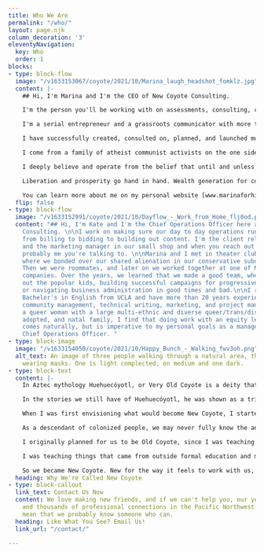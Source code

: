 ```yaml
---
title: Who We Are
permalink: "/who/"
layout: page.njk
column_decoration: '3'
eleventyNavigation:
  key: Who
  order: 1
blocks:
- type: block-flow
  image: "/v1633153067/coyote/2021/10/Marina_laugh_headshot_fomklz.jpg"
  content: |-
    ## Hi, I'm Marina and I'm the CEO of New Coyote Consulting.

    I'm the person you'll be working with on assessments, consulting, coaching and training. New Coyote is my brain child, and is born of many years' experience applying equity and human-centered systems to communications strategy. I built it to be a new kind of company, a place that puts human beings over performative capitalist expectations that only waste time, lead to burn out, and don't make any money for a middle class company like mine.

    I'm a serial entrepreneur and a grassroots communicator with more than 20 years' experience motivating people to take action on behalf of political, cultural, and commercial interests. I take my commitment to the people I communicate with very seriously. My ongoing equity and workers' rights practice has made me a popular speaker, trainer, and peer mentor in the industry.

    I have successfully created, consulted on, planned, and launched multiple businesses and projects that make money without sacrificing principles or values. My success in business is directly tied to my lived experience and those of my ancestors, who live on through me.

    I come from a family of atheist communist activists on the one side, and marine corps veterans on the other. Along the way, we experienced and passed down generational trauma, abuse, mental illness, and addiction. My identity as a queer, non-binary, disabled Latine (Latinx, Latin@, Latina/o) person informs my sense of place in this world. My family history and personal experiences of racism, sexism, oppression, transphobia, and ablism in and out of the workplace fuel my need for justice. The work of anti-racism, decolonization, and recovery from the trauma of capitalism is a life-long journey and it's been my daily practice to do my part in this generational work for more than 21 years.

    I deeply believe and operate from the belief that until and unless we pay people a living wage, bringing marginalized people in line not only with earning, but with wealth generation available to historically privileged populations, we have no hope of a sustainable movement.

    Liberation and prosperity go hand in hand. Wealth generation for communities of color and communities kept in poverty by white supremacy, especially Black and Indigenous communities will change the world. I invest in pay equity and resource development for BIPOC and trans people first and foremost.

    You can learn more about me on my personal website [www.marinaforhire.com,](http://www.marinaforhire.com) my twitter @marinaforhire, or on Linkedin where I post videos every week on Monday and Thursday setting out my intentions for the week and then updating everyone on how I did on those intentions.
  flip: false
- type: block-flow
  image: "/v1633152991/coyote/2021/10/Dayflow_-_Work_from_Home_flj0od.png"
  content: "## Hi, I'm Kate and I'm the Chief Operations Officer here at New Coyote
    Consulting. \n\nI work on making sure our day to day operations run smoothly,
    from billing to bidding to building out content. I'm the client relations department
    and the marketing manager in our small shop and when you reach out to us, it's
    probably me you're talking to. \n\nMarina and I met in theater club in high school,
    where we bonded over our shared alienation in our conservative suburban environment.
    Then we were roommates, and later on we worked together at one of Marina's previous
    companies. Over the years, we learned that we made a good team, whether it's creeping
    out the popular kids, building successful campaigns for progressive organizations,
    or navigating business administration in good times and bad.\n\nI received my
    Bachelor's in English from UCLA and have more than 20 years experience in online
    community management, technical writing, marketing, and project management. As
    a queer woman with a large multi-ethnic and diverse queer/trans/disabled chosen,
    adopted, and natal family, I find that doing work with an equity lens not only
    comes naturally, but is imperative to my personal goals as a manager and as the
    Chief Operations Officer. "
- type: block-image
  image: "/v1633154050/coyote/2021/10/Happy_Bunch_-_Walking_fwv3oh.png"
  alt_text: An image of three people walking through a natural area, they are all
    wearing masks. One is light complected, on medium and one dark.
- type: block-text
  content: |-
    In Aztec mythology Huehuecóyotl, or Very Old Coyote is a deity that represents wisdom, storytelling, deception, and a host of other things. He was usually depicted as male, but was also explicitly gender fluid and bisexual.

    In the stories we still have of Huehuecóyotl, he was shown as a trickster god, usually one that taught lessons through play and humor. His followers, if they could be called that, treated him more like a friend than a god.

    When I was first envisioning what would become New Coyote, I started by asking myself one question: How did my ancestors do business?

    As a descendant of colonized people, we may never fully know the answer to that question, however, the answer wasn't what I needed. Asking the question with intention helped me conceptualized of a business model outside of capitalism. And that became New Coyote.

    I originally planned for us to be Old Coyote, since I was teaching and recommending techniques that felt old to me and came from my lived experience and community knowledge. But everywhere I went people called my style "new."

    I was teaching things that came from outside formal education and mainstream thought. These practices were anchored in what I knew to be true as the descendant of my multiple legacies, or that I had perfected myself in the field.

    So we became New Coyote. New for the way it feels to work with us, and Coyote for Huehuecóyotl who lead and taught with humor, storytelling, and a little bit of transformation. A shape-shifter and an ancestor, just as adaptable and suited to this world as he ever was.
  heading: Why We're Called New Coyote
- type: block-callout
  link_text: Contact Us Now
  content: We love making new friends, and if we can't help you, our years of experience
    and thousands of professional connections in the Pacific Northwest and world-wide
    mean that we probably know someone who can.
  heading: Like What You See? Email Us!
  link_url: "/contact/"

---
```

